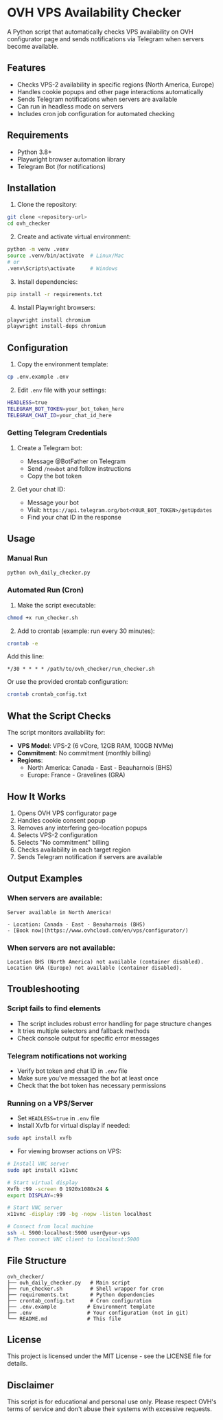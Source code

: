 # OVH VPS Availability Checker

A Python script that automatically checks VPS availability on OVH configurator page and sends notifications via Telegram when servers become available.

## Features

- Checks VPS-2 availability in specific regions (North America, Europe)
- Handles cookie popups and other page interactions automatically
- Sends Telegram notifications when servers are available
- Can run in headless mode on servers
- Includes cron job configuration for automated checking

## Requirements

- Python 3.8+
- Playwright browser automation library
- Telegram Bot (for notifications)

## Installation

1. Clone the repository:
```bash
git clone <repository-url>
cd ovh_checker
```

2. Create and activate virtual environment:
```bash
python -m venv .venv
source .venv/bin/activate  # Linux/Mac
# or
.venv\Scripts\activate     # Windows
```

3. Install dependencies:
```bash
pip install -r requirements.txt
```

4. Install Playwright browsers:
```bash
playwright install chromium
playwright install-deps chromium
```

## Configuration

1. Copy the environment template:
```bash
cp .env.example .env
```

2. Edit `.env` file with your settings:
```bash
HEADLESS=true
TELEGRAM_BOT_TOKEN=your_bot_token_here
TELEGRAM_CHAT_ID=your_chat_id_here
```

### Getting Telegram Credentials

1. Create a Telegram bot:
   - Message @BotFather on Telegram
   - Send `/newbot` and follow instructions
   - Copy the bot token

2. Get your chat ID:
   - Message your bot
   - Visit: `https://api.telegram.org/bot<YOUR_BOT_TOKEN>/getUpdates`
   - Find your chat ID in the response

## Usage

### Manual Run
```bash
python ovh_daily_checker.py
```

### Automated Run (Cron)
1. Make the script executable:
```bash
chmod +x run_checker.sh
```

2. Add to crontab (example: run every 30 minutes):
```bash
crontab -e
```

Add this line:
```
*/30 * * * * /path/to/ovh_checker/run_checker.sh
```

Or use the provided crontab configuration:
```bash
crontab crontab_config.txt
```

## What the Script Checks

The script monitors availability for:
- **VPS Model**: VPS-2 (6 vCore, 12GB RAM, 100GB NVMe)
- **Commitment**: No commitment (monthly billing)
- **Regions**:
  - North America: Canada - East - Beauharnois (BHS)
  - Europe: France - Gravelines (GRA)

## How It Works

1. Opens OVH VPS configurator page
2. Handles cookie consent popup
3. Removes any interfering geo-location popups
4. Selects VPS-2 configuration
5. Selects "No commitment" billing
6. Checks availability in each target region
7. Sends Telegram notification if servers are available

## Output Examples

### When servers are available:
```
Server available in North America!

- Location: Canada - East - Beauharnois (BHS)
- [Book now](https://www.ovhcloud.com/en/vps/configurator/)
```

### When servers are not available:
```
Location BHS (North America) not available (container disabled).
Location GRA (Europe) not available (container disabled).
```

## Troubleshooting

### Script fails to find elements
- The script includes robust error handling for page structure changes
- It tries multiple selectors and fallback methods
- Check console output for specific error messages

### Telegram notifications not working
- Verify bot token and chat ID in `.env` file
- Make sure you've messaged the bot at least once
- Check that the bot token has necessary permissions

### Running on a VPS/Server
- Set `HEADLESS=true` in `.env` file
- Install Xvfb for virtual display if needed:
```bash
sudo apt install xvfb
```

- For viewing browser actions on VPS:
```bash
# Install VNC server
sudo apt install x11vnc

# Start virtual display
Xvfb :99 -screen 0 1920x1080x24 &
export DISPLAY=:99

# Start VNC server
x11vnc -display :99 -bg -nopw -listen localhost

# Connect from local machine
ssh -L 5900:localhost:5900 user@your-vps
# Then connect VNC client to localhost:5900
```

## File Structure

```
ovh_checker/
├── ovh_daily_checker.py   # Main script
├── run_checker.sh         # Shell wrapper for cron
├── requirements.txt       # Python dependencies
├── crontab_config.txt     # Cron configuration
├── .env.example          # Environment template
├── .env                  # Your configuration (not in git)
└── README.md             # This file
```

## License

This project is licensed under the MIT License - see the LICENSE file for details.

## Disclaimer

This script is for educational and personal use only. Please respect OVH's terms of service and don't abuse their systems with excessive requests.
